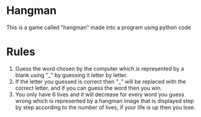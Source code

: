 # Hangman
This is a game called "hangman" made into a program using python code

# Rules 
1. Guess the word chosen by the computer which is represented by a blank using "_" by guessing it letter by letter.
2. If the letter you guessed is correct then "_" will be replaced with the correct letter, and if you can guess the word then you win.
3. You only have 6 lives and it will decrease for every word you guess wrong which is represented by a hangman image that is displayed step by step according to the number of lives, if your life is up then you lose.

